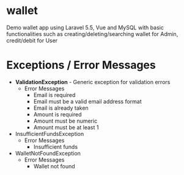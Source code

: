 # wallet

Demo wallet app using Laravel 5.5, Vue and MySQL with basic functionalities such as creating/deleting/searching wallet for Admin, credit/debit for User

# Exceptions / Error Messages

- __ValidationException__ - Generic exception for validation errors
  - Error Messages
    - Email is required
    - Email must be a valid email address format
    - Email is already taken
    - Amount is required
    - Amount must be numeric
    - Amount must be at least 1
- InsufficientFundsException
    - Error Messages
       - Insufficient funds
- WalletNotFoundException
    - Error Messages
      - Wallet not found
